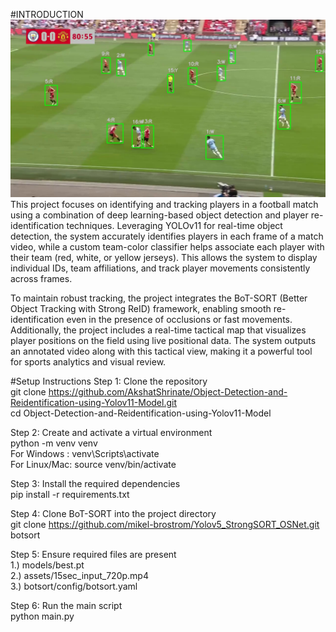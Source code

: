 #INTRODUCTION  
![Sample Output](output_first_frame_labeled.jpg)    
This project focuses on identifying and tracking players in a football match using a combination of deep learning-based object detection and player re-identification techniques. Leveraging YOLOv11 for real-time object detection, the system accurately identifies players in each frame of a match video, while a custom team-color classifier helps associate each player with their team (red, white, or yellow jerseys). This allows the system to display individual IDs, team affiliations, and track player movements consistently across frames.

To maintain robust tracking, the project integrates the BoT-SORT (Better Object Tracking with Strong ReID) framework, enabling smooth re-identification even in the presence of occlusions or fast movements. Additionally, the project includes a real-time tactical map that visualizes player positions on the field using live positional data. The system outputs an annotated video along with this tactical view, making it a powerful tool for sports analytics and visual review.

#Setup Instructions 
Step 1: Clone the repository   
git clone https://github.com/AkshatShrinate/Object-Detection-and-Reidentification-using-Yolov11-Model.git   
cd Object-Detection-and-Reidentification-using-Yolov11-Model   

Step 2: Create and activate a virtual environment   
python -m venv venv     
For Windows : venv\Scripts\activate    
For Linux/Mac: source venv/bin/activate      

Step 3: Install the required dependencies       
pip install -r requirements.txt      

Step 4: Clone BoT-SORT into the project directory     
git clone https://github.com/mikel-brostrom/Yolov5_StrongSORT_OSNet.git botsort      

Step 5: Ensure required files are present    
1.) models/best.pt     
2.) assets/15sec_input_720p.mp4      
3.) botsort/config/botsort.yaml    

Step 6: Run the main script    
python main.py
